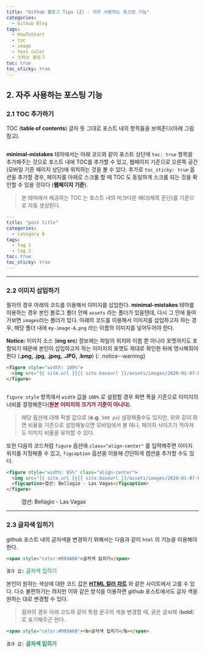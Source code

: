 ```yaml
---
title: "Github 블로그 Tips (2) - 자주 사용하는 포스팅 기능"
categories:
  - Github Blog
tags:
  - HowToStart
  - toc
  - image
  - text color
  - 깃허브 블로그
toc: true
toc_sticky: true
---
```


## 2. 자주 사용하는 포스팅 기능

### 2.1 TOC 추가하기

TOC (**table of contents**) 글자 뜻 그대로 포스트 내의 항목들을 보여준다(아래 그림 참고). 

<figure style="width: 90%">
  <img src="{{ site.url }}{{ site.baseurl }}/assets/images/2020-04-16-toc.png" alt="">
</figure>

**minimal-mistakes** 테마에서는 아래 코드와 같이 포스트 상단에 `toc: true` 항목을 추가해주는 것으로 포스트 내에 TOC를 추가할 수 있고, 웹페이지 기준으로 오른쪽 공간 (모바일 기준 페이지 상단)에 위치하는 것을 볼 수 있다. 추가로 `toc_sticky: true` 옵션을 추가할 경우, 페이지를 아래로 스크롤 할 때 TOC 도 동일하게 스크롤 되는 것을 확인할 수 있을 것이다 (**웹페이지 기준**).

>본 테마에서 제공하는 TOC 는 포스트 내의 마크다운 헤더(제목 문단)를 기준으로 자동 생성된다.

```yaml
---
title: "post title"
categories:
  - category A
tags:
  - tag 1
  - tag 2
toc: true
toc_sticky: true
---
```

---

### 2.2 이미지 삽입하기

필자의 경우 아래의 코드를 이용해서 이미지를 삽입한다. **minimal-mistakes** 테마를 이용하는 경우 본인 블로그 폴더 안에 `assets` 라는 폴더가 있을텐데, 다시 그 안에 들어가보면 `images`라는 폴더가 있다. 아래의 코드를 이용해서 이미지를 삽입하고자 하는 경우, 해당 폴더 내에 `my-image-A.png` 라는 이름의 이미지를 넣어두어야 한다.

**Notice:** 이미지 소스 (**img src**) 정보에는 파일의 위치와 이름 뿐 아니라 포맷까지도 포함되기 때문에 본인이 삽입하고자 하는 이미지의 포맷도 제대로 확인한 뒤에 명시해줘야 한다 (**.png, .jpg, .jpeg, .JPG, .bmp**)
{: .notice--warning}

```html
<figure style="width: 100%">
  <img src="{{ site.url }}{{ site.baseurl }}/assets/images/2020-01-07-bellagio.png" alt="">
</figure>
```

<figure style="width: 100%">
  <img src="{{ site.url }}{{ site.baseurl }}/assets/images/2020-01-07-bellagio.png" alt="">
</figure>

`figure style` 항목에서 `width` 값을 `100%` 로 설정할 경우 화면 폭을 기준으로 이미지의 너비를 결정해준다(<span style="color:#8A0829"><b>원본 이미지의 크기가 기준이 아니다</b></span>). 
>해당 옵션에 대해 픽셀 값으로 (**e.g.** `500 px`) 설정해줄수도 있지만, 위와 같이 화면 비율을 기준으로 설정해놓으면 모바일에서 볼 때나, 페이지 사이즈가 작아져도 이미지 비율을 유지할 수 있다.

또한 다음의 코드처럼 `figure` 옵션에 `class="align-center"` 를 입력해주면 이미지 위치를 지정해줄 수 있고, `figcaption` 옵션을 이용해 간단하게 캡션을 추가할 수도 있다.

```html
<figure style="width: 85%" class="align-center">
  <img src="{{ site.url }}{{ site.baseurl }}/assets/images/2020-01-07-bellagio.png" alt="">
  <figcaption>캡션: Bellagio - Las Vagas</figcaption>
</figure> 
```

<figure style="width: 85%" class="align-center">
  <img src="{{ site.url }}{{ site.baseurl }}/assets/images/2020-01-07-bellagio.png" alt="">
  <figcaption>캡션: Bellagio - Las Vagas</figcaption>
</figure>

---

### 2.3 글자색 입히기

github 포스트 내의 글자색을 변경하기 위해서는 다음과 같이 `html` 의 기능을 이용해야한다. 

```html
<span style="color:#088A68">글자색 입히기</span>
```

`결과 값:` <span style="color:#088A68">글자색 입히기</span>

본인이 원하는 색상에 대한 코드 값은 **[HTML 컬러 차트](https://html-color-codes.info/Korean/)** 와 같은 사이트에서 고를 수 있다. 다소 불편하기는 하지만 이와 같은 방식을 이용하면 github 포스트에서도 글자 색을 원하는 대로 변경할 수 있다.
>필자의 경우 아래 코드와 같이 특정 문구의 색을 변경할 때, 굵은 글씨체 (**bold**)로 표기해주곤 한다.

```html
<span style="color:#088A68"><b>글자색 입히기</b></span>
```

`결과 값:` <span style="color:#088A68"><b>글자색 입히기</b></span>